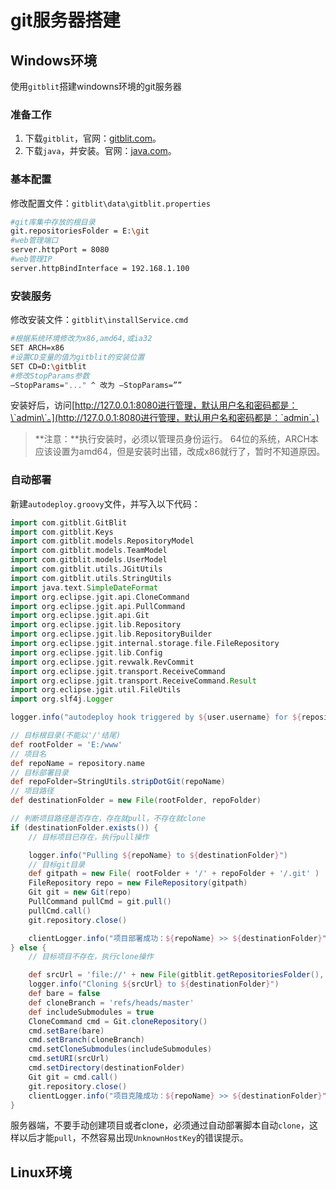 # git服务器搭建

## Windows环境

使用`gitblit`搭建windowns环境的git服务器

### 准备工作

1. 下载`gitblit`，官网：[gitblit.com](http://gitblit.com/)。
2. 下载`java`，并安装。官网：[java.com](https://www.java.com)。

### 基本配置

修改配置文件：`gitblit\data\gitblit.properties`

```bash
#git库集中存放的根目录
git.repositoriesFolder = E:\git
#web管理端口
server.httpPort = 8080
#web管理IP
server.httpBindInterface = 192.168.1.100
```

### 安装服务

修改安装文件：`gitblit\installService.cmd`

```bash
#根据系统环境修改为x86,amd64,或ia32
SET ARCH=x86
#设置CD变量的值为gitblit的安装位置
SET CD=D:\gitblit
#修改StopParams参数
–StopParams="..." ^ 改为 –StopParams=””
```

安装好后，访问[http://127.0.0.1:8080进行管理，默认用户名和密码都是：\`admin\`。](http://127.0.0.1:8080进行管理，默认用户名和密码都是：`admin`。)

> **注意：**执行安装时，必须以管理员身份运行。 64位的系统，ARCH本应该设置为amd64，但是安装时出错，改成x86就行了，暂时不知道原因。

### 自动部署

新建`autodeploy.groovy`文件，并写入以下代码：

```groovy
import com.gitblit.GitBlit
import com.gitblit.Keys
import com.gitblit.models.RepositoryModel
import com.gitblit.models.TeamModel
import com.gitblit.models.UserModel
import com.gitblit.utils.JGitUtils
import com.gitblit.utils.StringUtils
import java.text.SimpleDateFormat
import org.eclipse.jgit.api.CloneCommand
import org.eclipse.jgit.api.PullCommand
import org.eclipse.jgit.api.Git
import org.eclipse.jgit.lib.Repository
import org.eclipse.jgit.lib.RepositoryBuilder
import org.eclipse.jgit.internal.storage.file.FileRepository
import org.eclipse.jgit.lib.Config
import org.eclipse.jgit.revwalk.RevCommit
import org.eclipse.jgit.transport.ReceiveCommand
import org.eclipse.jgit.transport.ReceiveCommand.Result
import org.eclipse.jgit.util.FileUtils
import org.slf4j.Logger

logger.info("autodeploy hook triggered by ${user.username} for ${repository.name}")

// 目标根目录(不能以'/'结尾)
def rootFolder = 'E:/www'
// 项目名
def repoName = repository.name
// 目标部署目录
def repoFolder=StringUtils.stripDotGit(repoName)
// 项目路径
def destinationFolder = new File(rootFolder, repoFolder)

// 判断项目路径是否存在，存在就pull，不存在就clone
if (destinationFolder.exists()) {
    // 目标项目已存在，执行pull操作

    logger.info("Pulling ${repoName} to ${destinationFolder}")
    // 目标git目录
    def gitpath = new File( rootFolder + '/' + repoFolder + '/.git' )
    FileRepository repo = new FileRepository(gitpath)
    Git git = new Git(repo)
    PullCommand pullCmd = git.pull()
    pullCmd.call()
    git.repository.close()

    clientLogger.info("项目部署成功：${repoName} >> ${destinationFolder}")
} else {
    // 目标项目不存在，执行clone操作

    def srcUrl = 'file://' + new File(gitblit.getRepositoriesFolder(), repoName).absolutePath
    logger.info("Cloning ${srcUrl} to ${destinationFolder}")
    def bare = false
    def cloneBranch = 'refs/heads/master'
    def includeSubmodules = true
    CloneCommand cmd = Git.cloneRepository()
    cmd.setBare(bare)
    cmd.setBranch(cloneBranch)
    cmd.setCloneSubmodules(includeSubmodules)
    cmd.setURI(srcUrl)
    cmd.setDirectory(destinationFolder)
    Git git = cmd.call()
    git.repository.close()
    clientLogger.info("项目克隆成功：${repoName} >> ${destinationFolder}")
}
```

服务器端，不要手动创建项目或者clone，必须通过自动部署脚本自动`clone`，这样以后才能`pull`，不然容易出现`UnknownHostKey`的错误提示。

## Linux环境

